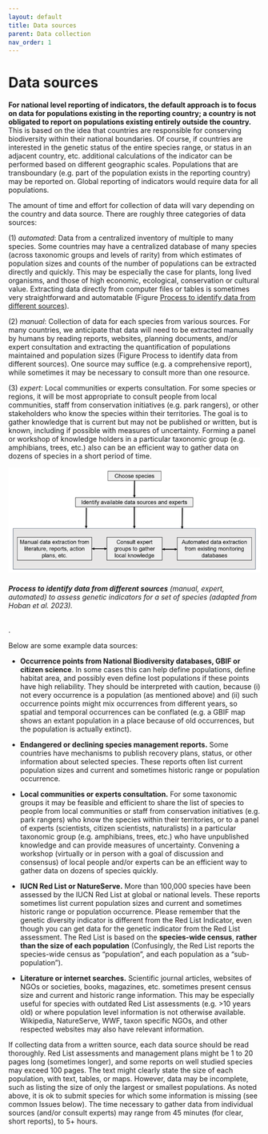 ```yaml
---
layout: default
title: Data sources
parent: Data collection
nav_order: 1
---
```


# Data sources

**For national level reporting of indicators, the default approach is to focus on data for  populations existing in the reporting country; a country is not obligated to report on populations existing entirely outside the country.** This is based on the idea that countries are responsible for conserving biodiversity within their national boundaries.  Of course, if countries are interested in the genetic status of the entire species range, or status in an adjacent country, etc. additional calculations of the indicator can be performed based on different geographic scales. Populations that are transboundary (e.g. part of the population exists in the reporting country) may be reported on. Global reporting of indicators would require data for all populations.

The amount of time and effort for collection of data will vary depending on the country and data source.  There are roughly three categories of data sources: 

(1) *automated*: Data from a centralized inventory of multiple to many species. Some countries may have a centralized database of many species (across taxonomic groups and levels of rarity) from which estimates of population sizes and counts of the number of populations can be extracted directly and quickly.  This may be especially the case for plants, long lived organisms, and those of high economic, ecological, conservation or cultural value.  Extracting data directly from computer files or tables is sometimes very straightforward and automatable (Figure [Process to identify data from different sources](https://aliciamstt.github.io/guidelines-genetic-diversity-indicators/docs/5_Data_collection/Data_sources.html#process-to-identify-data-from-different-sources-manual-expert-automated-to-assess-genetic-indicators-for-a-set-of-species-adapted-from-hoban-et-al-2023)).  

(2) *manual*: Collection of data for each species from various sources.  For many countries, we anticipate that data will need to be extracted manually by humans by reading reports, websites, planning documents, and/or expert consultation and extracting the quantification of populations maintained and population sizes (Figure Process to identify data from different sources). One source may suffice (e.g. a comprehensive report), while sometimes it may be necessary to consult more than one resource. 

(3) *expert*: Local communities or experts consultation.  For some species or regions, it will be most appropriate to consult people from local communities, staff from conservation initiatives (e.g. park rangers), or other stakeholders who know the species within their territories. The goal is to gather knowledge that is current but may not be published or written, but is known, including if possible with measures of uncertainty. Forming a panel or workshop of knowledge holders in a particular taxonomic group (e.g. amphibians, trees, etc.) also can be an efficient way to gather data on dozens of species in a short period of time. 

![](Data_sources_Fig1.png)
###### **Process to identify data from different sources** (manual, expert, automated) to assess genetic indicators for a set of species (adapted from Hoban et al. 2023).

. 

Below are some example data sources:

* **Occurrence points from National Biodiversity databases, GBIF or citizen science**. In some cases this can help define populations, define habitat area, and possibly even define lost populations if these points have high reliability. They should be interpreted with caution, because (i) not every occurrence is a population (as mentioned above) and (ii) such occurrence points might mix occurrences from different years, so spatial and temporal occurrences can be conflated (e.g. a GBIF map shows an extant population in a place because of old occurrences, but the population is actually extinct).

* **Endangered or declining species management reports.** Some countries have mechanisms to publish recovery plans, status, or other information about selected species. These reports often list current population sizes and current and sometimes historic range or population occurrence.

* **Local communities or experts consultation.** For some taxonomic groups it may be feasible and efficient to share the list of species to people from local communities or staff from conservation initiatives (e.g. park rangers) who know the species within their territories, or to a panel of experts (scientists, citizen scientists, naturalists) in a particular taxonomic group (e.g. amphibians, trees, etc.) who have unpublished knowledge and can provide measures of uncertainty. Convening a workshop (virtually or in person with a goal of discussion and consensus) of local people and/or experts can be an efficient way to gather data on dozens of species quickly.

* **IUCN Red List or NatureServe.** More than 100,000 species have been assessed by the IUCN Red List at global or national levels. These reports sometimes list current population sizes and current and sometimes historic range or population occurrence. Please remember that the genetic diversity indicator is different from the Red List Indicator, even though you can get data for the genetic indicator from the Red List assessment. The Red List is based on the **species-wide census**, **rather than the size of each population** (Confusingly, the Red List reports the species-wide census as “population”, and each population as a “sub-population”).

* **Literature or internet searches.** Scientific journal articles, websites of NGOs or societies, books, magazines, etc. sometimes present census size and current and historic range information. This may be especially useful for species with outdated Red List assessments (e.g. >10 years old) or where population level information is not otherwise available. Wikipedia, NatureServe, WWF, taxon specific NGOs, and other respected websites may also have relevant information.

If collecting data from a written source, each data source should be read thoroughly. Red List assessments and management plans might be 1 to 20 pages long (sometimes longer), and some reports on well studied species may exceed 100 pages. The text might clearly state the size of each population, with text, tables, or maps. However, data may be incomplete, such as listing the size of only the largest or smallest populations.  As noted above, it is ok to submit species for which some information is missing (see common Issues below). The time necessary to gather data from individual sources (and/or consult experts) may range from 45 minutes (for clear, short reports), to 5+ hours.

